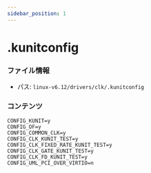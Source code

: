 ```yaml
---
sidebar_position: 1
---
```

# .kunitconfig

### ファイル情報

- パス: `linux-v6.12/drivers/clk/.kunitconfig`

### コンテンツ

```kunitconfig
CONFIG_KUNIT=y
CONFIG_OF=y
CONFIG_COMMON_CLK=y
CONFIG_CLK_KUNIT_TEST=y
CONFIG_CLK_FIXED_RATE_KUNIT_TEST=y
CONFIG_CLK_GATE_KUNIT_TEST=y
CONFIG_CLK_FD_KUNIT_TEST=y
CONFIG_UML_PCI_OVER_VIRTIO=n

```
